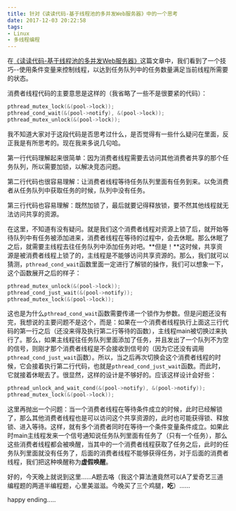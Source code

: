 ```yaml
---
title: 针对《读读代码-基于线程池的多并发Web服务器》中的一个思考
date: 2017-12-03 20:22:58
tags:
- Linux
- 多线程编程
---
```


在[《读读代码-基于线程池的多并发Web服务器》](https://huanghantao.github.io/2017/12/02/%E8%AF%BB%E8%AF%BB%E4%BB%A3%E7%A0%81-%E5%9F%BA%E4%BA%8E%E7%BA%BF%E7%A8%8B%E6%B1%A0%E7%9A%84%E5%A4%9A%E5%B9%B6%E5%8F%91Web%E6%9C%8D%E5%8A%A1%E5%99%A8/)这篇文章中，我们看到了一个技巧--使用条件变量来控制线程，以达到任务队列中的任务数量满足当前线程所需要的状态。

消费者线程代码的主要意思是这样的（我省略了一些不是很要紧的代码）：

```c++
pthread_mutex_lock(&(pool->lock));
pthread_cond_wait(&(pool->notify), &(pool->lock));
pthread_mutex_unlock(&(pool->lock));
```

我不知道大家对于这段代码是否思考过什么，是否觉得有一些什么疑问在里面，反正我是有所思考的。现在我来多说几句哈。

第一行代码理解起来很简单：因为消费者线程需要去访问其他消费者共享的那个任务队列，所以需要加锁，以解决竞态问题。

第二行代码也很容易理解：让消费者线程等待任务队列里面有任务到来。以免消费者从任务队列中获取任务的时候，队列中没有任务。

第三行代码也容易理解：既然加锁了，最后就要记得释放锁，要不然其他线程就无法访问共享的资源。

在这里，不知道有没有疑问。就是我们这个消费者线程对资源上锁了后，就开始等待队列中有任务被添加进来，消费者线程在等待的过程中，会去休眠。那么休眠了之后，就需要主线程去往任务队列中添加任务对吧。**但是！**这时候，共享资源是被消费者线程上锁了的，主线程是不能够访问共享资源的。那么，我们就可以猜测，`pthread_cond_wait`函数里面一定进行了解锁的操作，我们可以想象一下，这个函数展开之后的样子：

```c++
pthread_mutex_unlock(&(pool->lock));
pthread_cond_just_wait(&(pool->notify));
pthread_mutex_lock(&(pool->lock));
```

这也是为什么`pthread_cond_wait`函数需要传递一个锁作为参数。但是问题还没有完，我想说的主要问题不是这个，而是：如果在一个消费者线程执行上面这三行代码的第一行之后（还没来得及执行第二行等待的函数），主线程main被切换过来执行了。那么，如果主线程往任务队列里面添加了任务，并且发出了一个队列不为空的信号，则刚才那个消费者线程是不会接收到信号的（因为它还没有调用`pthread_cond_just_wait`函数）。所以，当之后再次切换会这个消费者线程的时候，它会接着执行第二行代码，也就是`pthread_cond_just_wait`函数。而此时，它就接着休眠去了。很显然，这样的设计是不够好的。应该这样设计会好些：

```c++
pthread_unlock_and_wait_cond(&(pool->notify), &(pool->notify));
pthread_mutex_lock(&(pool->lock));
```

这里再抛出一个问题：当一个消费者线程在等待条件成立的时候，此时已经解锁了，那么其他消费者线程也是可以访问这个共享资源的，此时也可能获得锁、释放锁、进入等待。这样，就有多个消费者同时在等待一个条件变量条件成立。如果此时main主线程发来一个信号通知说任务队列里面有任务了（只有一个任务），那么这些消费者线程都会被唤醒，当其中的一个消费者线程获取了任务之后，此时的任务队列里面就没有任务了，后面的消费者线程不能够获得任务，对于后面的消费者线程，我们把这种唤醒称为**虚假唤醒**。

好的，今天晚上就说到这里......A题去咯（我这个算法渣竟然可以A了爱奇艺三道编程题的两道半编程题，心里美滋滋。今晚买了三个鸡腿，**吃**）......

happy ending.....